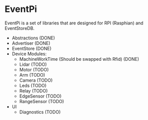 # EventPi

EventPi is a set of libraries that are designed for RPI (Rasphian) and EventStoreDB. 

- Abstractions (DONE)
- Advertiser (DONE)
- EventStore (DONE)
- Device Modules: 
  - MachineWorkTime (Should be swapped with Rfid) (DONE)
  - Lidar (TODO)
  - Motor (TODO)
  - Arm (TODO)
  - Camera (TODO)
  - Leds (TODO)
  - Relay (TODO)
  - EdgeSensor (TODO)
  - RangeSensor (TODO)
- UI
  - Diagnostics (TODO)



